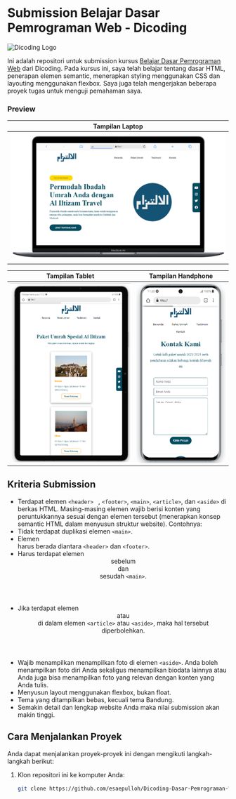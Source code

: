 # Submission Belajar Dasar Pemrograman Web - Dicoding

![Dicoding Logo](https://www.dicoding.com/img/dicoding-logo-full.png)

Ini adalah repositori untuk submission kursus [Belajar Dasar Pemrograman Web](https://www.dicoding.com/academies/123) dari Dicoding. Pada kursus ini, saya telah belajar tentang dasar HTML,
penerapan elemen semantic, menerapkan styling menggunakan CSS dan layouting menggunakan flexbox. Saya juga telah mengerjakan beberapa proyek tugas untuk menguji pemahaman saya.

### Preview

| Tampilan Laptop |
| ----------------------------------------- |
| ![Screenshot Proyek 3](cuplikan_layar/laptop.png) |

| Tampilan Tablet  | Tampilan Handphone |
| ------------------------------------------ | ----------------------------------------- |
| ![Screenshot Proyek 1](cuplikan_layar/tablet.png) | ![Screenshot Proyek 2](cuplikan_layar/hp.png) |

## Kriteria Submission
- Terdapat elemen  ```<header> ``` ,  ```<footer>```,  ```<main>```,  ```<article>```, dan  ```<aside>``` di berkas HTML.
Masing-masing elemen wajib berisi konten yang peruntukkannya sesuai dengan elemen tersebut (menerapkan konsep semantic HTML dalam menyusun struktur website).
Contohnya:
- Tidak terdapat duplikasi elemen ```<main>```.
- Elemen <main> harus berada diantara ```<header>``` dan ```<footer>```.
- Harus terdapat elemen <header> sebelum <main> dan <footer> sesudah ```<main>```.
- Jika terdapat elemen <header> atau <footer> di dalam elemen ```<article>``` atau ```<aside>```, maka hal tersebut diperbolehkan.
- Wajib menampilkan menampilkan foto di elemen ```<aside>```. Anda boleh menampilkan foto diri Anda sekaligus menampilkan biodata lainnya atau Anda juga bisa menampilkan foto yang relevan dengan konten yang Anda tulis.
- Menyusun layout menggunakan flexbox, bukan float.
- Tema yang ditampilkan bebas, kecuali tema Bandung.
- Semakin detail dan lengkap website Anda maka nilai submission akan makin tinggi.

## Cara Menjalankan Proyek

Anda dapat menjalankan proyek-proyek ini dengan mengikuti langkah-langkah berikut:

1. Klon repositori ini ke komputer Anda:

   ```bash
   git clone https://github.com/esaepulloh/Dicoding-Dasar-Pemrograman-Web.git
